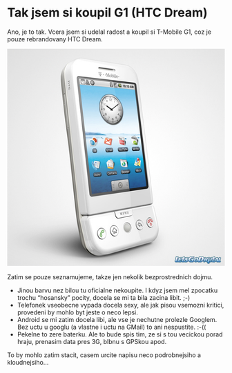 # Tak jsem si koupil G1 (HTC Dream)

Ano, je to tak. Vcera jsem si udelal radost a koupil si T-Mobile G1, coz je pouze rebrandovany HTC Dream.

![T-Mobile G1](/images/t-mobile-g1.jpg)

Zatim se pouze seznamujeme, takze jen nekolik bezprostrednich dojmu.

* Jinou barvu nez bilou tu oficialne nekoupite. I kdyz jsem mel zpocatku trochu “hosansky” pocity, docela se mi ta bila zacina libit. ;-)
* Telefonek vseobecne vypada docela sexy, ale jak pisou vsemozni kritici, provedeni by mohlo byt jeste o neco lepsi.
* Android se mi zatim docela libi, ale vse je nechutne prolezle Googlem. Bez uctu u googlu (a vlastne i uctu na GMail) to ani nespustite. :-((
* Pekelne to zere baterku. Ale to bude spis tim, ze si s tou vecickou porad hraju, prenasim data pres 3G, blbnu s GPSkou apod.

To by mohlo zatim stacit, casem urcite napisu neco podrobnejsiho a kloudnejsiho...
